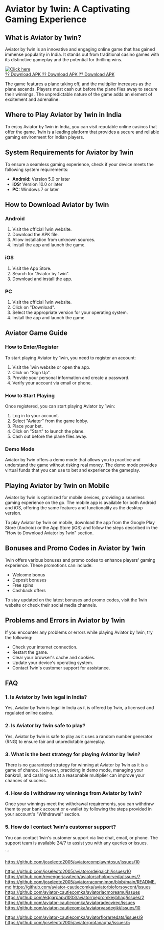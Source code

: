 # Aviator by 1win: A Captivating Gaming Experience

## What is Aviator by 1win?

Aviator by 1win is an innovative and engaging online game that has
gained immense popularity in India. It stands out from traditional
casino games with its distinctive gameplay and the potential for
thrilling wins.

[![Click
here](https://readscoops.com/wp-content/uploads/2023/03/Readscoop-aviator-1-1.jpg)](https://traff.sbs/deff)\
[?? Download APK ?? Download APK ?? Download
APK](https://traff.sbs/deff)

The game features a plane taking off, and the multiplier increases as
the plane ascends. Players must cash out before the plane flies away to
secure their winnings. The unpredictable nature of the game adds an
element of excitement and adrenaline.

## Where to Play Aviator by 1win in India

To enjoy Aviator by 1win in India, you can visit reputable online
casinos that offer the game. 1win is a leading platform that provides a
secure and reliable gaming environment for Indian players.

## System Requirements for Aviator by 1win

To ensure a seamless gaming experience, check if your device meets the
following system requirements:

-   **Android:** Version 5.0 or later
-   **iOS:** Version 10.0 or later
-   **PC:** Windows 7 or later

## How to Download Aviator by 1win

### Android

1.  Visit the official 1win website.
2.  Download the APK file.
3.  Allow installation from unknown sources.
4.  Install the app and launch the game.

### iOS

1.  Visit the App Store.
2.  Search for "Aviator by 1win".
3.  Download and install the app.

### PC

1.  Visit the official 1win website.
2.  Click on "Download".
3.  Select the appropriate version for your operating system.
4.  Install the app and launch the game.

## Aviator Game Guide

### How to Enter/Register

To start playing Aviator by 1win, you need to register an account:

1.  Visit the 1win website or open the app.
2.  Click on "Sign Up".
3.  Provide your personal information and create a password.
4.  Verify your account via email or phone.

### How to Start Playing

Once registered, you can start playing Aviator by 1win:

1.  Log in to your account.
2.  Select "Aviator" from the game lobby.
3.  Place your bet.
4.  Click on "Start" to launch the plane.
5.  Cash out before the plane flies away.

### Demo Mode

Aviator by 1win offers a demo mode that allows you to practice and
understand the game without risking real money. The demo mode provides
virtual funds that you can use to bet and experience the gameplay.

## Playing Aviator by 1win on Mobile

Aviator by 1win is optimized for mobile devices, providing a seamless
gaming experience on the go. The mobile app is available for both
Android and iOS, offering the same features and functionality as the
desktop version.

To play Aviator by 1win on mobile, download the app from the Google Play
Store (Android) or the App Store (iOS) and follow the steps described in
the "How to Download Aviator by 1win" section.

## Bonuses and Promo Codes in Aviator by 1win

1win offers various bonuses and promo codes to enhance players\' gaming
experience. These promotions can include:

-   Welcome bonus
-   Deposit bonuses
-   Free spins
-   Cashback offers

To stay updated on the latest bonuses and promo codes, visit the 1win
website or check their social media channels.

## Problems and Errors in Aviator by 1win

If you encounter any problems or errors while playing Aviator by 1win,
try the following:

-   Check your internet connection.
-   Restart the game.
-   Clear your browser\'s cache and cookies.
-   Update your device\'s operating system.
-   Contact 1win\'s customer support for assistance.

## FAQ

### 1. Is Aviator by 1win legal in India?

Yes, Aviator by 1win is legal in India as it is offered by 1win, a
licensed and regulated online casino.

### 2. Is Aviator by 1win safe to play?

Yes, Aviator by 1win is safe to play as it uses a random number
generator (RNG) to ensure fair and unpredictable gameplay.

### 3. What is the best strategy for playing Aviator by 1win?

There is no guaranteed strategy for winning at Aviator by 1win as it is
a game of chance. However, practicing in demo mode, managing your
bankroll, and cashing out at a reasonable multiplier can improve your
chances of success.

### 4. How do I withdraw my winnings from Aviator by 1win?

Once your winnings meet the withdrawal requirements, you can withdraw
them to your bank account or e-wallet by following the steps provided in
your account\'s "Withdrawal" section.

### 5. How do I contact 1win\'s customer support?

You can contact 1win\'s customer support via live chat, email, or phone.
The support team is available 24/7 to assist you with any queries or
issues.

\`\`\`


https://github.com/joseleoto2005/aviatorcomplawntosur/issues/10


https://github.com/joseleoto2005/aviatorordeigaichi/issues/10
https://github.com/revengerjavatech/aviatorscholporveda/issues/7
https://github.com/joseleoto2005/aviatorracomnimon/blob/main/README.md
https://github.com/aviator-cautiecomka/aviatorbioforsoycont/issues
https://github.com/aviator-cautiecomka/aviatorlacmoreamu/issues
https://github.com/edgarpapu1003/aviatorroepromkeybhag/issues/2
https://github.com/aviator-cautiecomka/aviatoradecvirec/issues
https://github.com/aviator-cautiecomka/aviatorvasdegiki/issues/10

https://github.com/aviator-cautiecomka/aviatorflorarredats/issues/9
https://github.com/joseleoto2005/aviatorprotanaqha/issues/5
